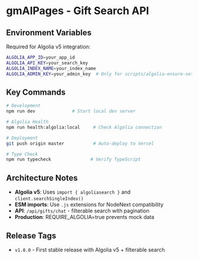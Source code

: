 # gmAIPages - Gift Search API

## Environment Variables

Required for Algolia v5 integration:
```bash
ALGOLIA_APP_ID=your_app_id
ALGOLIA_API_KEY=your_search_key
ALGOLIA_INDEX_NAME=your_index_name
ALGOLIA_ADMIN_KEY=your_admin_key  # Only for scripts/algolia-ensure-settings.ts
```

## Key Commands

```bash
# Development
npm run dev              # Start local dev server

# Algolia Health
npm run health:algolia:local     # Check Algolia connection

# Deployment
git push origin master           # Auto-deploy to Vercel

# Type Check
npm run typecheck               # Verify TypeScript
```

## Architecture Notes

- **Algolia v5**: Uses `import { algoliasearch }` and `client.searchSingleIndex()`
- **ESM imports**: Use `.js` extensions for NodeNext compatibility
- **API**: `/api/gifts/chat` - filterable search with pagination
- **Production**: REQUIRE_ALGOLIA=true prevents mock data

## Release Tags

- `v1.0.0` - First stable release with Algolia v5 + filterable search